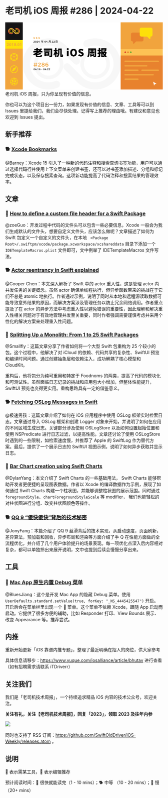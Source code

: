 # 老司机 iOS 周报 #286 | 2024-04-22

![ios-weekly](https://github.com/SwiftOldDriver/iOS-Weekly/blob/master/assets/weekly-header/286.jpg?raw=true)
老司机 iOS 周报，只为你呈现有价值的信息。

你也可以为这个项目出一份力，如果发现有价值的信息、文章、工具等可以到 Issues 里提给我们，我们会尽快处理。记得写上推荐的理由哦。有建议和意见也欢迎到 Issues 提出。

## 新手推荐

### 🐕 [Xcode Bookmarks](https://useyourloaf.com/blog/xcode-bookmarks/)

@Barney：Xcode 15 引入了一种新的代码注释和搜索查询书签功能，用户可以通过选择代码行并使用上下文菜单来创建书签，还可以对书签添加描述、分组和标记完成状态，以及保存搜索查询。这项新功能提高了代码注释和搜索结果的管理效率。

## 文章

### 🐎 [How to define a custom file header for a Swift Package](https://danielsaidi.com/blog/2024/03/21/how-to-define-a-custom-file-header-for-a-swift-package)

@zoeGuo：开发过程中代码的文件头可以包含一些必要信息，Xcode 一般会为我们生成默认的文件头，想要自定义文件头，应该怎么做呢？文章描述了如何为 Swift 包定义一个自定义的文件头，在本地 ` <Package Root>/.swiftpm/xcode/package.xcworkspace/xcshareddata` 目录下添加一个 `IDETemplateMacros.plist` 文件即可，文中例举了 IDETemplateMacros 文件写法。

 ### 🐕 [Actor reentrancy in Swift explained](https://www.donnywals.com/actor-reentrancy-in-swift-explained/)

@Cooper Chen：本文深入解析了 Swift 中的 actor 重入性，这是管理 actor 内并发任务的关键概念。虽然 actor 确保单线程执行，但异步函数带来的挑战在于它们不总是 atomic 地执行。作者通过示例，说明了同时从本地和远程源读取数据可能导致意外结果的原因，而解决方案涉及管理任务以防止冗余网络调用。作者重点提及了在 actor 的异步方法中考虑重入性以避免错误的重要性，因此理解和解决重入性相关问题对于有效地管理并发至关重要，同时作者强调需要谨慎考虑并采用个性化的解决方案来处理重入性问题。

### 🐎 [Splitting Up a Monolith: From 1 to 25 Swift Packages](https://ryanashcraft.com/splitting-up-a-monolithic-swift-package/)

@Smallfly：这篇文章分享了作者如何将一个大型 Swift 包重构为 25 个较小的包。这个过程中，他解决了对 iCloud 的依赖、代码共享的复杂性、SwiftUI 预览和编译时间问题。通过创建抽象层和依赖注入，成功解耦了核心模型和 CloudKit。

重构后，他将包分为纯可重用和特定于 Foodnoms 的两类，提高了代码的模块化和可测试性。虽然面临日志记录的挑战和应用包大小增加，但整体性能提升，SwiftUI 预览也变得更实用。重构思路具有一定的借鉴意义。

 ### 🐕 [Fetching OSLog Messages in Swift](https://useyourloaf.com/blog/fetching-oslog-messages-in-swift/)

@极速男孩：这篇文章介绍了如何在 iOS 应用程序中使用 OSLog 框架实时检索日志。文章通过导入 OSLog 框架和创建 Logger 对象来开始，并说明了如何在应用的不同区域生成日志。关键部分涉及使用 OSLogStore 以及如何设置起始位置和使用 NSPredicate 进行日志过滤，以提高性能。文章还讨论了使用 OSLogStore 时遇到的一些限制，如检索速度慢，并推荐了 Apple 的 SwiftLog 作为替代方案。最后，提供了一个展示日志的 SwiftUI 视图示例，说明了如何异步获取并显示日志。


### 🐎 [Bar Chart creation using Swift Charts](https://www.avanderlee.com/swift-charts/bar-chart-creation-using-swift-charts/)

@DylanYang：本文介绍了 Swift Charts 的一些基础用法， Swift Charts 能够帮助开发者更便捷的呈现图表数据。作者以 Xcode 的编译数据作为示例，展现了如何通过 Swift Charts 构建一个柱状图，并能够调整柱状图的展示范围。同时通过 `foregroundStyle`、`chartForegroundStyleScale` 等 modifier， 我们也能轻松的对柱状图进行分组、改变柱状图颜色等操作。


### 🐕 [QQ 9 “傻快傻快”背后的技术秘密](https://mp.weixin.qq.com/s/nVXE0iSllZ3rFei4t7bR7g)

 @JonyFang：本篇介绍了 QQ 9 丝滑背后的技术实现，从启动速度，页面刷新，差异算法，预加载和回收，异步布局和渲染等方面介绍了手 Q 在性能方面做的全流程优化，并介绍了几个用户体验提升的场景表现。每一项优化点深入后内容相对复杂，都可以单独拎出来展开说明，文中也提到后续会慢慢分享出来。


## 工具

### 🐎 [Mac App 原生内置 Debug 菜单](https://mjtsai.com/blog/2024/03/22/_eventfirstresponderchaindescription/#comment-4059578)

@BluesJiang：这个是开发 Mac App 的隐藏 Debug 菜单。使用 `UserDefaults.standard.setValue(true, forKey: "_NS_4445425547")` 开启。
开启后会在菜单栏里出现一个 🐞 菜单。这个菜单不依赖 Xcode，跟随 App 启动而启动。它提供了很多方便的辅助，比如 Responder 打印、View Bounds 展示、改变 Appearance 等。推荐尝试。

## 内推

重新开始更新「iOS 靠谱内推专题」，整理了最近明确在招人的岗位，供大家参考

具体信息请移步：https://www.yuque.com/iosalliance/article/bhutav 进行查看（如有招聘需求请联系 iTDriverr）

## 关注我们

我们是「老司机技术周报」，一个持续追求精品 iOS 内容的技术公众号，欢迎关注。

**关注有礼，关注【老司机技术周报】，回复「2023」，领取 2023 及往年内参**

![](https://github.com/SwiftOldDriver/iOS-Weekly/blob/master/assets/qrcode_for_wechat.jpg?raw=true)

同时也支持了 RSS 订阅：https://github.com/SwiftOldDriver/iOS-Weekly/releases.atom 。

## 说明

🚧 表示需某工具，🌟 表示编辑推荐

预计阅读时间：🐎 很快就能读完（1 - 10 mins）；🐕 中等 （10 - 20 mins）；🐢 慢（20+ mins）
